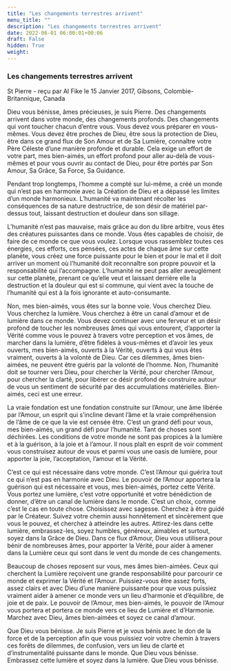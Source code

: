 ```yaml
---
title: "Les changements terrestres arrivent"
menu_title: ""
description: "Les changements terrestres arrivent"
date: 2022-06-01 06:00:01+00:06
draft: False
hidden: True
weight:
---
```

### Les changements terrestres arrivent

St Pierre - reçu par Al Fike le 15 Janvier 2017, Gibsons, Colombie-Britannique, Canada

Dieu vous bénisse, âmes précieuses, je suis Pierre. Des changements arrivent dans votre monde, des changements profonds. Des changements qui vont toucher chacun d’entre vous. Vous devez vous préparer en vous-mêmes. Vous devez être proches de Dieu, être sous la protection de Dieu, être dans ce grand flux de Son Amour et de Sa Lumière, connaître votre Père Céleste d’une manière profonde et durable. Cela exige un effort de votre part, mes bien-aimés, un effort profond pour aller au-delà de vous-mêmes et pour vous ouvrir au contact de Dieu, pour être portés par Son Amour, Sa Grâce, Sa Force, Sa Guidance.

Pendant trop longtemps, l’homme a compté sur lui-même, a créé un monde qui n’est pas en harmonie avec la Création de Dieu et a dépassé les limites d’un monde harmonieux. L’humanité va maintenant récolter les conséquences de sa nature destructrice, de son désir de matériel par-dessus tout, laissant destruction et douleur dans son sillage.

L’humanité n’est pas mauvaise, mais grâce au don du libre arbitre, vous êtes des créatures puissantes dans ce monde. Vous êtes capables de choisir, de faire de ce monde ce que vous voulez. Lorsque vous rassemblez toutes ces énergies, ces efforts, ces pensées, ces actes de chaque âme sur cette planète, vous créez une force puissante pour le bien et pour le mal et il doit arriver un moment où l’humanité doit reconnaître son propre pouvoir et la responsabilité qui l’accompagne. L’humanité ne peut pas aller aveuglément sur cette planète, prenant ce qu’elle veut et laissant derrière elle la destruction et la douleur qui est si commune, qui vient avec la touche de l’humanité qui est à la fois ignorante et auto-consumante.

Non, mes bien-aimés, vous êtes sur la bonne voie. Vous cherchez Dieu. Vous cherchez la lumière. Vous cherchez à être un canal d’amour et de lumière dans ce monde. Vous devez continuer avec une ferveur et un désir profond de toucher les nombreuses âmes qui vous entourent, d’apporter la Vérité comme vous le pouvez à travers votre perception et vos âmes, de marcher dans la lumière, d’être fidèles à vous-mêmes et d’avoir les yeux ouverts, mes bien-aimés, ouverts à la Vérité, ouverts à qui vous êtes vraiment, ouverts à la volonté de Dieu. Car ces dilemmes, âmes bien-aimées, ne peuvent être guéris par la volonté de l’homme. Non, l’humanité doit se tourner vers Dieu, pour chercher la Vérité, pour chercher l’Amour, pour chercher la clarté, pour libérer ce désir profond de construire autour de vous un sentiment de sécurité par des accumulations matérielles. Bien-aimés, ceci est une erreur.

La vraie fondation est une fondation construite sur l’Amour, une âme libérée par l’Amour, un esprit qui s’incline devant l’âme et la vraie compréhension de l’âme de ce que la vie est censée être. C’est un grand défi pour vous, mes bien-aimés, un grand défi pour l’humanité. Tant de choses sont déchirées. Les conditions de votre monde ne sont pas propices à la lumière et à la guérison, à la joie et à l’amour. Il nous plaît en esprit de voir comment vous construisez autour de vous et parmi vous une oasis de lumière, pour apporter la joie, l’acceptation, l’amour et la Vérité.

C’est ce qui est nécessaire dans votre monde. C’est l’Amour qui guérira tout ce qui n’est pas en harmonie avec Dieu. Le pouvoir de l’Amour apportera la guérison qui est nécessaire et vous, mes bien-aimés, portez cette Vérité. Vous portez une lumière, c’est votre opportunité et votre bénédiction de donner, d’être un canal de lumière dans le monde. C’est un choix, comme c’est le cas en toute chose. Choisissez avec sagesse. Cherchez à être guidé par le Créateur. Suivez votre chemin aussi honnêtement et sincèrement que vous le pouvez, et cherchez à atteindre les autres. Attirez-les dans cette lumière, embrassez-les, soyez humbles, généreux, aimables et surtout, soyez dans la Grâce de Dieu. Dans ce flux d’Amour, Dieu vous utilisera pour bénir de nombreuses âmes, pour apporter la Vérité, pour aider à amener dans la Lumière ceux qui sont dans le vent du monde de ces changements.

Beaucoup de choses reposent sur vous, mes âmes bien-aimées. Ceux qui cherchent la Lumière reçoivent une grande responsabilité pour parcourir ce monde et exprimer la Vérité et l’Amour. Puissiez-vous être assez forts, assez clairs et avec Dieu d’une manière puissante pour que vous puissiez vraiment aider à amener ce monde vers un lieu d’harmonie et d’équilibre, de joie et de paix. Le pouvoir de l’Amour, mes bien-aimés, le pouvoir de l’Amour vous portera et portera ce monde vers ce lieu de Lumière et d’Harmonie. Marchez avec Dieu, âmes bien-aimées et soyez ce canal d’amour.

Que Dieu vous bénisse. Je suis Pierre et je vous bénis avec le don de la force et de la perception afin que vous puissiez voir votre chemin à travers ces forêts de dilemmes, de confusion, vers un lieu de clarté et d’instrumentalité puissante dans le monde. Que Dieu vous bénisse. Embrassez cette lumière et soyez dans la lumière. Que Dieu vous bénisse.
